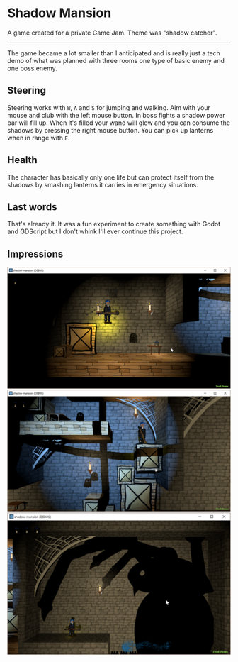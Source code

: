 # Shadow Mansion
A game created for a private Game Jam. Theme was "shadow catcher".

---

The game became a lot smaller than I anticipated and is really just a tech demo of what was planned with three rooms one type of basic enemy and one boss enemy.

## Steering
Steering works with `W`, `A` and `S` for jumping and walking. Aim with your mouse and club with the left mouse button.
In boss fights a shadow power bar will fill up. When it's filled your wand will glow and you can consume the shadows by pressing the right mouse button.
You can pick up lanterns when in range with `E`.

## Health
The character has basically only one life but can protect itself from the shadows by smashing lanterns it carries in emergency situations.

## Last words
That's already it. It was a fun experiment to create something with Godot and GDScript but I don't whink I'll ever continue this project.

## Impressions
![screenshot](screenshots\screenshot.png?raw=true)
![another screenshot](screenshots\screenshot-1.png?raw=true)
![and yet another screenshot](screenshots\screenshot-2.png?raw=true)

